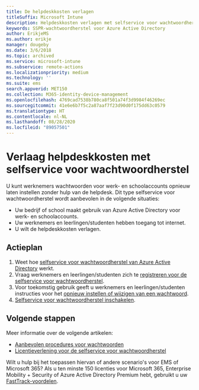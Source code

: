 ```yaml
---
title: De helpdeskkosten verlagen
titleSuffix: Microsoft Intune
description: Helpdeskkosten verlagen met selfservice voor wachtwoordherstel
keywords: SSPR-wachtwoordherstel voor Azure Active Directory
author: ErikjeMS
ms.author: erikje
manager: dougeby
ms.date: 3/6/2018
ms.topic: archived
ms.service: microsoft-intune
ms.subservice: remote-actions
ms.localizationpriority: medium
ms.technology: ''
ms.suite: ems
search.appverid: MET150
ms.collection: M365-identity-device-management
ms.openlocfilehash: 4769cad7538b780ca8f501a74f3d9984f46269ec
ms.sourcegitcommit: 41e6e6b7f5c2a87aaf7f23d90d0f175dd63c0579
ms.translationtype: HT
ms.contentlocale: nl-NL
ms.lasthandoff: 08/28/2020
ms.locfileid: "89057501"
---
```

# <a name="reduce-help-desk-costs-with-self-service-password-reset"></a>Verlaag helpdeskkosten met selfservice voor wachtwoordherstel

U kunt werknemers wachtwoorden voor werk- en schoolaccounts opnieuw laten instellen zonder hulp van de helpdesk. Dit type selfservice voor wachtwoordherstel wordt aanbevolen in de volgende situaties:

* Uw bedrijf of school maakt gebruik van Azure Active Directory voor werk- en schoolaccounts.
* Uw werknemers en leerlingen/studenten hebben toegang tot internet.
* U wilt de helpdeskkosten verlagen.

## <a name="action-plan"></a>Actieplan

1. Weet hoe [selfservice voor wachtwoordherstel van Azure Active Directory](/azure/active-directory/active-directory-passwords-overview) werkt. 
2. Vraag werknemers en leerlingen/studenten zich te [registreren voor de selfservice voor wachtwoordherstel](/azure/active-directory/active-directory-passwords-reset-register).
3. Voor toekomstig gebruik geeft u werknemers en leerlingen/studenten instructies voor het [opnieuw instellen of wijzigen van een wachtwoord](/azure/active-directory/active-directory-passwords-update-your-own-password).
4. [Selfservice voor wachtwoordherstel inschakelen](/azure/active-directory/active-directory-passwords-getting-started).

## <a name="next-steps"></a>Volgende stappen

Meer informatie over de volgende artikelen:

* [Aanbevolen procedures voor wachtwoorden](/azure/active-directory/active-directory-secure-passwords) 
* [Licentieverlening voor de selfservice voor wachtwoordherstel](/azure/active-directory/active-directory-secure-passwords)

Wilt u hulp bij het toepassen hiervan of andere scenario's voor EMS of Microsoft 365? Als u ten minste 150 licenties voor Microsoft 365, Enterprise Mobility + Security of Azure Active Directory Premium hebt, gebruikt u uw [FastTrack-voordelen](/enterprise-mobility-security/solutions/enterprise-mobility-fasttrack-program).
